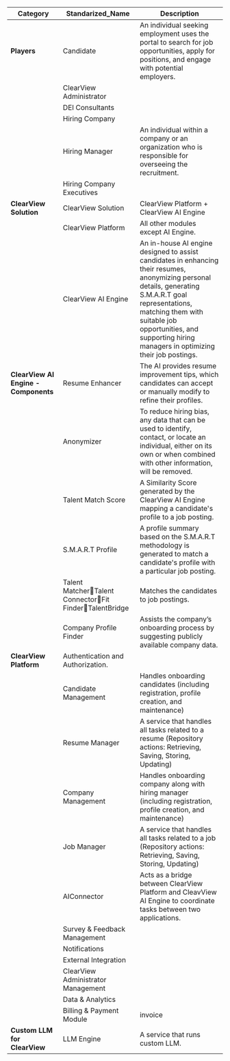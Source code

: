 
| Category  | Standarized\_Name | Description |
| ----- | ----- | ----- |
| **Players** | Candidate | An individual seeking employment uses the portal to search for job opportunities, apply for positions, and engage with potential employers. |
|  | ClearView Administrator |  |
|  | DEI Consultants |  |
|  | Hiring Company |  |
|  | Hiring Manager | An individual within a company or an organization who is responsible for overseeing the recruitment.  |
|  | Hiring Company Executives |  |
| **ClearView Solution** | ClearView Solution | ClearView Platform \+ ClearView AI Engine  |
|  | ClearView Platform | All other modules except AI Engine. |
|  | ClearView AI Engine | An in-house AI engine designed to assist candidates in enhancing their resumes, anonymizing personal details, generating S.M.A.R.T goal representations, matching them with suitable job opportunities, and supporting hiring managers in optimizing their job postings. |
| **ClearView AI Engine \- Components** | Resume Enhancer | The AI provides resume improvement tips, which candidates can accept or manually modify to refine their profiles.  |
|  | Anonymizer | To reduce hiring bias, any data that can be used to identify, contact, or locate an individual, either on its own or when combined with other information, will be removed.  |
|  | Talent Match Score | A Similarity Score generated by the ClearView AI Engine mapping a candidate's profile to a job posting. |
|  | S.M.A.R.T Profile  | A profile summary based on the S.M.A.R.T methodology is generated to match a candidate's profile with a particular job posting. |
|  | Talent MatcherTalent ConnectorFit FinderTalentBridge |  Matches the candidates to job postings.  |
|  | Company Profile Finder | Assists the company’s onboarding process by suggesting publicly available company data.  |
| **ClearView Platform** | Authentication and Authorization.  |  |
|  | Candidate Management | Handles onboarding candidates (including registration, profile creation, and maintenance)  |
|  | Resume Manager | A service that handles all tasks related to a resume (Repository actions: Retrieving, Saving, Storing, Updating)  |
|  | Company Management | Handles onboarding company along with hiring manager (including registration, profile creation, and maintenance)  |
|  | Job Manager | A service that handles all tasks related to a job (Repository actions: Retrieving, Saving, Storing, Updating)  |
|  | AIConnector | Acts as a bridge between ClearView Platform and CleavView AI Engine to coordinate tasks between two applications.  |
|  | Survey & Feedback Management |  |
|  | Notifications |  |
|  | External Integration |  |
|  | ClearView Administrator Management |  |
|  | Data & Analytics |  |
|  | Billing & Payment Module | invoice |
| **Custom LLM for ClearView** | LLM Engine | A service that runs custom LLM.  |

